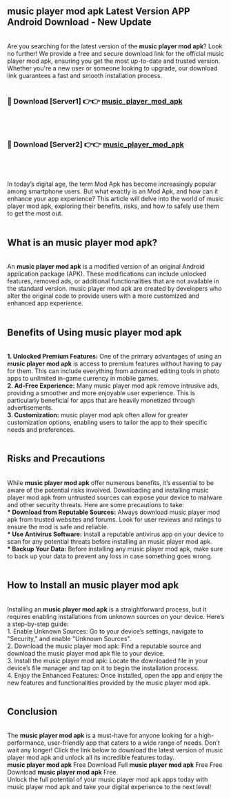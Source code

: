 ## music player mod apk Latest Version APP Android Download - New Update
<br>
Are you searching for the latest version of the <strong>music player mod apk</strong>? Look no further! We provide a free and secure download link for the official music player mod apk, ensuring you get the most up-to-date and trusted version. Whether you're a new user or someone looking to upgrade, our download link guarantees a fast and smooth installation process.
<br>
<br>
<h3>🔴 Download [Server1] 👉👉 <a href="https://modyolo.store/music+player+mod+apk">music_player_mod_apk</a></h3><br>
<br>
<h3>🔴 Download [Server2] 👉👉 <a href="https://modyolo.store/music+player+mod+apk">music_player_mod_apk</a></h3><br>
<br>
<br>
In today’s digital age, the term Mod Apk has become increasingly popular among smartphone users. But what exactly is an Mod Apk, and how can it enhance your app experience? This article will delve into the world of music player mod apk, exploring their benefits, risks, and how to safely use them to get the most out.
<br>
<br>
<h2>What is an music player mod apk?</h2>
<br>
An <strong>music player mod apk</strong> is a modified version of an original Android application package (APK). These modifications can include unlocked features, removed ads, or additional functionalities that are not available in the standard version. music player mod apk are created by developers who alter the original code to provide users with a more customized and enhanced app experience.
<br>
<br>
<h2>Benefits of Using music player mod apk</h2>
<br>
<strong> 1. Unlocked Premium Features:</strong> One of the primary advantages of using an <strong>music player mod apk</strong> is access to premium features without having to pay for them. This can include everything from advanced editing tools in photo apps to unlimited in-game currency in mobile games.
<br>
<strong> 2. Ad-Free Experience:</strong> Many music player mod apk remove intrusive ads, providing a smoother and more enjoyable user experience. This is particularly beneficial for apps that are heavily monetized through advertisements.
<br>
<strong> 3. Customization:</strong> music player mod apk often allow for greater customization options, enabling users to tailor the app to their specific needs and preferences.
<br>
<br>
<h2>Risks and Precautions</h2>
<br>
While <strong>music player mod apk</strong> offer numerous benefits, it’s essential to be aware of the potential risks involved. Downloading and installing music player mod apk from untrusted sources can expose your device to malware and other security threats. Here are some precautions to take:
<br>
<strong> * Download from Reputable Sources:</strong> Always download music player mod apk from trusted websites and forums. Look for user reviews and ratings to ensure the mod is safe and reliable.
<br>
<strong> * Use Antivirus Software:</strong> Install a reputable antivirus app on your device to scan for any potential threats before installing an music player mod apk.
<br>
<strong> * Backup Your Data:</strong> Before installing any music player mod apk, make sure to back up your data to prevent any loss in case something goes wrong.
<br>
<br>
<h2>How to Install an music player mod apk</h2>
<br>
Installing an <strong>music player mod apk</strong> is a straightforward process, but it requires enabling installations from unknown sources on your device. Here’s a step-by-step guide:
<br>
 1. Enable Unknown Sources: Go to your device’s settings, navigate to "Security," and enable "Unknown Sources".
<br>
 2. Download the music player mod apk: Find a reputable source and download the music player mod apk file to your device.
<br>
 3. Install the music player mod apk: Locate the downloaded file in your device’s file manager and tap on it to begin the installation process.
<br>
 4. Enjoy the Enhanced Features: Once installed, open the app and enjoy the new features and functionalities provided by the music player mod apk.
<br>
<br>
<h2><strong>Conclusion</strong></h2>
<br>
The <strong>music player mod apk</strong> is a must-have for anyone looking for a high-performance, user-friendly app that caters to a wide range of needs. Don’t wait any longer! Click the link below to download the latest version of music player mod apk and unlock all its incredible features today.
<br>
<strong>music player mod apk</strong> Free Download Full <strong>music player mod apk</strong> Free Free Download <strong>music player mod apk</strong> Free.
<br>
Unlock the full potential of your music player mod apk apps today with music player mod apk and take your digital experience to the next level!